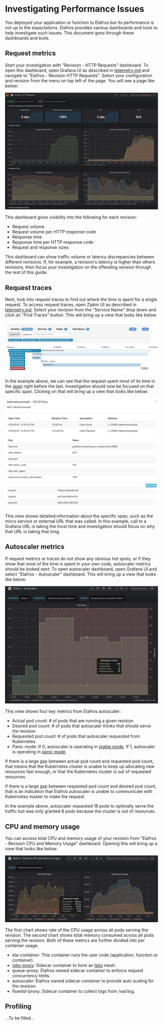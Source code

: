 # Investigating Performance Issues

You deployed your application or function to Elafros but its performance 
is not up to the expectations. Elafros provides various dashboards and tools to 
help investigate such issues. This document goes through these dashboards
and tools.

## Request metrics

Start your investigation with "Revision - HTTP Requests" dashboard. To open this dashboard,
open Grafana UI as described in [telemetry.md](../telemetry.md) and navigate to 
"Elafros - Revision HTTP Requests". Select your configuration and revision
from the menu on top left of the page. You will see a page like below:

![Elafros - Revision HTTP Requests](images/request_dash1.png)

This dashboard gives visibility into the following for each revision:
* Request volume
* Request volume per HTTP response code
* Response time
* Response time per HTTP response code
* Request and response sizes

This dashboard can show traffic volume or latency discrepancies between different revisions. 
If, for example, a revision's latency is higher than others revisions, then 
focus your investigation on the offending revision through the rest of this guide.

## Request traces
Next, look into request traces to find out where the time is spent for a single request.
To access request traces, open Zipkin UI as described in [telemetry.md](../telemetry.md).
Select your revision from the "Service Name" drop down and click on "Find Traces" button.
This will bring up a view that looks like below:

![Zipkin - Trace Overview](images/zipkin1.png)

In the example above, we can see that the request spent most of its time in the 
[span](https://github.com/opentracing/specification/blob/master/specification.md#the-opentracing-data-model) right before the last.
Investigation should now be focused on that specific span. 
Clicking on that will bring up a view that looks like below:

![Zipkin - Span Details](images/zipkin2.png)

This view shows detailed information about the specific span, such as the
micro service or external URL that was called. In this example, call to a
Grafana URL is taking the most time and investigation should focus on why
that URL is taking that long.

## Autoscaler metrics
If request metrics or traces do not show any obvious hot spots, or if they show
that most of the time is spent in your own code, autoscaler metrics should be
looked next. To open autoscaler dashboard, open Grafana UI and select 
"Elafros - Autoscaler" dashboard. This will bring up a view that looks like below:

![Elafros - Autoscaler](images/autoscaler_dash1.png)

This view shows four key metrics from Elafros autoscaler:
* Actual pod count: # of pods that are running a given revision
* Desired pod count: # of pods that autoscaler thinks that should serve the
  revision
* Requested pod count: # of pods that autoscaler requested from Kubernetes
* Panic mode: If 0, autoscaler is operating in [stable mode](../../pkg/autoscaler/README.md#stable-mode).
If 1, autoscaler is operating in [panic mode](../../pkg/autoscaler/README.md#panic-mode).

If there is a large gap between actual pod count and requested pod count, that
means that the Kubernetes cluster is unable to keep up allocating new
resources fast enough, or that the Kubernetes cluster is out of requested
resources.

If there is a large gap between requested pod count and desired pod count, that
is an indication that Elafros autoscaler is unable to communicate with
Kubernetes master to make the request.

In the example above, autoscaler requested 18 pods to optimally serve the traffic
but was only granted 8 pods because the cluster is out of resources.

## CPU and memory usage
You can access total CPU and memory usage of your revision from 
"Elafros - Revision CPU and Memory Usage" dashboard. Opening this will bring up a 
view that looks like below:

![Elafros - Revision CPU and Memory Usage](images/cpu_dash1.png)

The first chart shows rate of the CPU usage across all pods serving the revision.
The second chart shows total memory consumed across all pods serving the revision.
Both of these metrics are further divided into per container usage.
* ela-container: This container runs the user code (application, function or container).
* [istio-proxy](https://github.com/istio/proxy): Sidecar container to form an 
[Istio](https://istio.io/docs/concepts/what-is-istio/overview.html) mesh.
* queue-proxy: Elafros owned sidecar container to enforce request concurrency limits.
* autoscaler: Elafros owned sidecar container to provide auto scaling for the revision.
* fluentd-proxy: Sidecar container to collect logs from /var/log.

## Profiling
...To be filled...
